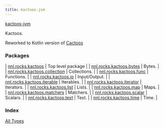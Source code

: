 ```yaml
---
title: kactoos-jvm
---
```


[kactoos-jvm](./index.html)

Kactoos.

Reworked to Kotlin version of [Cactoos](http://www.cactoos.org)

### Packages

| [nnl.rocks.kactoos](nnl.rocks.kactoos/index.html) | Top level package |
| [nnl.rocks.kactoos.bytes](nnl.rocks.kactoos.bytes/index.html) | Bytes. |
| [nnl.rocks.kactoos.collection](nnl.rocks.kactoos.collection/index.html) | Collections. |
| [nnl.rocks.kactoos.func](nnl.rocks.kactoos.func/index.html) | Functions. |
| [nnl.rocks.kactoos.io](nnl.rocks.kactoos.io/index.html) | Input/Output. |
| [nnl.rocks.kactoos.iterable](nnl.rocks.kactoos.iterable/index.html) | Iterables. |
| [nnl.rocks.kactoos.iterator](nnl.rocks.kactoos.iterator/index.html) | Iterators. |
| [nnl.rocks.kactoos.list](nnl.rocks.kactoos.list/index.html) | Lists. |
| [nnl.rocks.kactoos.map](nnl.rocks.kactoos.map/index.html) | Maps. |
| [nnl.rocks.kactoos.matchers](nnl.rocks.kactoos.matchers/index.html) | Matchers. |
| [nnl.rocks.kactoos.scalar](nnl.rocks.kactoos.scalar/index.html) | Scalars. |
| [nnl.rocks.kactoos.text](nnl.rocks.kactoos.text/index.html) | Text. |
| [nnl.rocks.kactoos.time](nnl.rocks.kactoos.time/index.html) | Time. |

### Index

[All Types](alltypes/index.html)